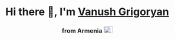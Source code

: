 

<h1 align="center">Hi there 👋, I'm <a href="https://t.me/Vanush90" target="_blank">Vanush Grigoryan</a> </h1>
<h3 align="center">from Armenia 
  <img src="https://github.com/Vanush27/Vanush27/assets/32162061/d1635c4c-718b-4a6d-b50a-d5e1f64f847a" height="18" width="24"/>
 </h3>

<!--
**Vanush27/Vanush27** is a ✨ _special_ ✨ repository because its `README.md` (this file) appears on your GitHub profile.

Here are some ideas to get you started:

- 🔭 I’m currently working on ...
- 🌱 I’m currently learning ...
- 👯 I’m looking to collaborate on ...
- 🤔 I’m looking for help with ...
- 💬 Ask me about ...
- 📫 How to reach me: ...
- 😄 Pronouns: ...
- ⚡ Fun fact: ...
-->
